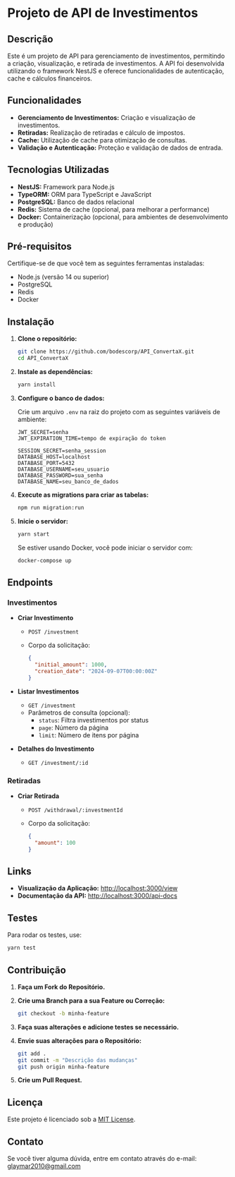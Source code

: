 # Projeto de API de Investimentos

## Descrição

Este é um projeto de API para gerenciamento de investimentos, permitindo a criação, visualização, e retirada de investimentos. A API foi desenvolvida utilizando o framework NestJS e oferece funcionalidades de autenticação, cache e cálculos financeiros.

## Funcionalidades

- **Gerenciamento de Investimentos:** Criação e visualização de investimentos.
- **Retiradas:** Realização de retiradas e cálculo de impostos.
- **Cache:** Utilização de cache para otimização de consultas.
- **Validação e Autenticação:** Proteção e validação de dados de entrada.

## Tecnologias Utilizadas

- **NestJS:** Framework para Node.js
- **TypeORM:** ORM para TypeScript e JavaScript
- **PostgreSQL:** Banco de dados relacional
- **Redis:** Sistema de cache (opcional, para melhorar a performance)
- **Docker:** Containerização (opcional, para ambientes de desenvolvimento e produção)

## Pré-requisitos

Certifique-se de que você tem as seguintes ferramentas instaladas:

- Node.js (versão 14 ou superior)
- PostgreSQL
- Redis
- Docker

## Instalação

1. **Clone o repositório:**

   ```bash
   git clone https://github.com/bodescorp/API_ConvertaX.git
   cd API_ConvertaX
   ```

2. **Instale as dependências:**

   ```bash
   yarn install
   ```

3. **Configure o banco de dados:**

   Crie um arquivo `.env` na raiz do projeto com as seguintes variáveis de ambiente:

   ```env
   JWT_SECRET=senha
   JWT_EXPIRATION_TIME=tempo de expiração do token

   SESSION_SECRET=senha_session
   DATABASE_HOST=localhost
   DATABASE_PORT=5432
   DATABASE_USERNAME=seu_usuario
   DATABASE_PASSWORD=sua_senha
   DATABASE_NAME=seu_banco_de_dados
   ```

4. **Execute as migrations para criar as tabelas:**

   ```bash
   npm run migration:run
   ```

5. **Inicie o servidor:**

   ```bash
   yarn start
   ```

   Se estiver usando Docker, você pode iniciar o servidor com:

   ```bash
   docker-compose up
   ```

## Endpoints

### Investimentos

- **Criar Investimento**

  - `POST /investment`
  - Corpo da solicitação:

    ```json
    {
      "initial_amount": 1000,
      "creation_date": "2024-09-07T00:00:00Z"
    }
    ```

- **Listar Investimentos**

  - `GET /investment`
  - Parâmetros de consulta (opcional):
    - `status`: Filtra investimentos por status
    - `page`: Número da página
    - `limit`: Número de itens por página

- **Detalhes do Investimento**

  - `GET /investment/:id`

### Retiradas

- **Criar Retirada**

  - `POST /withdrawal/:investmentId`
  - Corpo da solicitação:

    ```json
    {
      "amount": 100
    }
    ```

## Links

- **Visualização da Aplicação:** [http://localhost:3000/view](http://localhost:3000/view)
- **Documentação da API:** [http://localhost:3000/api-docs](http://localhost:3000/api-docs)

## Testes

Para rodar os testes, use:

```bash
yarn test
```

## Contribuição

1. **Faça um Fork do Repositório.**
2. **Crie uma Branch para a sua Feature ou Correção:**

   ```bash
   git checkout -b minha-feature
   ```

3. **Faça suas alterações e adicione testes se necessário.**
4. **Envie suas alterações para o Repositório:**

   ```bash
   git add .
   git commit -m "Descrição das mudanças"
   git push origin minha-feature
   ```

5. **Crie um Pull Request.**

## Licença

Este projeto é licenciado sob a [MIT License](LICENSE).

## Contato

Se você tiver alguma dúvida, entre em contato através do e-mail: glaymar2010@gmail.com
